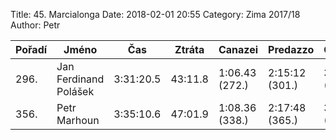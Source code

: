 Title: 45. Marcialonga
Date: 2018-02-01 20:55
Category: Zima 2017/18
Author: Petr

| Pořadí | Jméno                 | Čas       | Ztráta  | Canazei        | Predazzo       | Cascata        |
|--------|-----------------------|-----------|---------|----------------|----------------|----------------|
| 296.   | Jan Ferdinand Polášek | 3:31:20.5 | 43:11.8 | 1:06.43 (272.) | 2:15:12 (301.) | 3:19:55 (337.) |
| 356.   | Petr Marhoun          | 3:35:10.6 | 47:01.9 | 1:08.36 (338.) | 2:17:48 (365.) | 3:22:43 (395.) |

